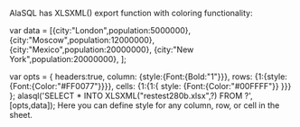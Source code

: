 AlaSQL has XLSXML() export function with coloring functionality:

var data = [{city:"London",population:5000000}, 
    {city:"Moscow",population:12000000},
    {city:"Mexico",population:20000000}, 
    {city:"New York",population:20000000}, 
];

var opts = {
  headers:true, 
  column: {style:{Font:{Bold:"1"}}},
  rows: {1:{style:{Font:{Color:"#FF0077"}}}},
  cells: {1:{1:{
    style: {Font:{Color:"#00FFFF"}}
  }}}
};
alasql('SELECT * INTO XLSXML("restest280b.xlsx",?) FROM ?',[opts,data]);
Here you can define style for any column, row, or cell in the sheet.